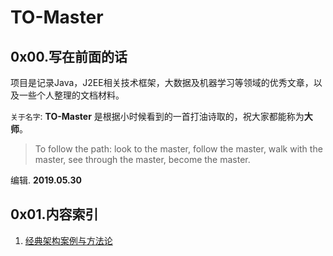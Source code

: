 # TO-Master

## 0x00.写在前面的话

项目是记录Java，J2EE相关技术框架，大数据及机器学习等领域的优秀文章，以及一些个人整理的文档材料。

`关于名字`: **TO-Master** 是根据小时候看到的一首打油诗取的，祝大家都能称为**大师**。

> To follow the path: look to the master, follow the master, walk with the master, see through the master, become the master.

编辑. **2019.05.30**

## 0x01.内容索引 

1. [经典架构案例与方法论](https://github.com/sigmako/sigmako.github.io/tree/master/经典架构案例与方法论)
